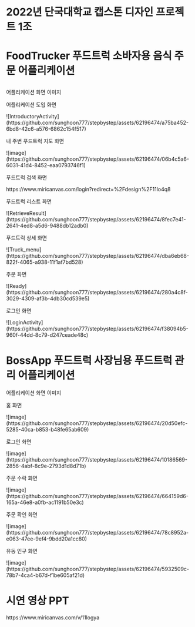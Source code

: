 <h1>2022년 단국대학교 캡스톤 디자인 프로젝트 1조</h1>

<h1>FoodTrucker 푸드트럭 소바자용  음식 주문 어플리케이션</h1>
<h2></h2>어플리케이션 화면 이미지</h2>
<p>어플리케이션 도입 화면</p>
![IntroductoryActivity](https://github.com/sunghoon777/stepbystep/assets/62196474/a75ba452-6bd8-42c6-a576-6862c154f517)
<p>내 주변 푸드트럭 지도 화면</p>
![image](https://github.com/sunghoon777/stepbystep/assets/62196474/06b4c5a6-6031-41d4-8452-eaa0793746f1)
<p>푸드트럭 검색 화면</p>
https://www.miricanvas.com/login?redirect=%2Fdesign%2F11lo4q8
<p>푸드트럭 리스트 화면</p>
![RetrieveResult](https://github.com/sunghoon777/stepbystep/assets/62196474/8fec7e41-2641-4ed8-a5d6-9488db12adb0)
<p>푸드트럭 상세 화면</p>
![Truck_menu](https://github.com/sunghoon777/stepbystep/assets/62196474/dba6eb68-822f-4065-a938-11f1af7bd528)
<p>주문 화면</p>
![Ready](https://github.com/sunghoon777/stepbystep/assets/62196474/280a4c8f-3029-4309-af3b-4db30cd539e5)
<p>로그인 화면</p>
![LoginActivity](https://github.com/sunghoon777/stepbystep/assets/62196474/f38094b5-960f-44dd-8c79-d247ceade48c)

<h1>BossApp 푸드트럭 사장님용 푸드트럭 관리  어플리케이션 </h1>
어플리케이션 화면 이미지
<p>홈 화면</p>
![image](https://github.com/sunghoon777/stepbystep/assets/62196474/20d50efc-5285-40ca-b853-b48fe65ab609)
<p>로그인 화면</p>
![image](https://github.com/sunghoon777/stepbystep/assets/62196474/10186569-2856-4abf-8c9e-2793d1d8d71b)
<p>주문 수락 화면</p>
![image](https://github.com/sunghoon777/stepbystep/assets/62196474/664159d6-165a-46e8-a0fb-ac1191b50e3c)
<p>주문 확인 화면</p>
![image](https://github.com/sunghoon777/stepbystep/assets/62196474/78c8952a-e063-47ee-9ef4-9bdd20a1cc80)
<p>유동 인구 화면</p>
![image](https://github.com/sunghoon777/stepbystep/assets/62196474/5932509c-78b7-4ca4-b67d-f1be605af21d)

<h1>시연 영상 PPT</h1>
<p>https://www.miricanvas.com/v/11logya</p>

